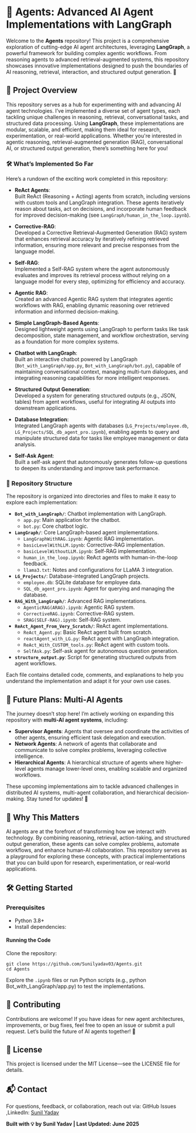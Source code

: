 # 🤖 Agents: Advanced AI Agent Implementations with LangGraph

Welcome to the **Agents** repository! This project is a comprehensive exploration of cutting-edge AI agent architectures, leveraging **LangGraph**, a powerful framework for building complex agentic workflows. From reasoning agents to advanced retrieval-augmented systems, this repository showcases innovative implementations designed to push the boundaries of AI reasoning, retrieval, interaction, and structured output generation. 🚀

## 📖 Project Overview

This repository serves as a hub for experimenting with and advancing AI agent technologies. I’ve implemented a diverse set of agent types, each tackling unique challenges in reasoning, retrieval, conversational tasks, and structured data processing. Using **LangGraph**, these implementations are modular, scalable, and efficient, making them ideal for research, experimentation, or real-world applications. Whether you're interested in agentic reasoning, retrieval-augmented generation (RAG), conversational AI, or structured output generation, there’s something here for you!

### 🛠️ What’s Implemented So Far

Here’s a rundown of the exciting work completed in this repository:

- **ReAct Agents**:  
  Built ReAct (Reasoning + Acting) agents from scratch, including versions with custom tools and LangGraph integration. These agents iteratively reason about tasks, act on decisions, and incorporate human feedback for improved decision-making (see `LangGraph/human_in_the_loop.ipynb`).

- **Corrective-RAG**:  
  Developed a Corrective Retrieval-Augmented Generation (RAG) system that enhances retrieval accuracy by iteratively refining retrieved information, ensuring more relevant and precise responses from the language model.

- **Self-RAG**:  
  Implemented a Self-RAG system where the agent autonomously evaluates and improves its retrieval process without relying on a language model for every step, optimizing for efficiency and accuracy.

- **Agentic RAG**:  
  Created an advanced Agentic RAG system that integrates agentic workflows with RAG, enabling dynamic reasoning over retrieved information and informed decision-making.

- **Simple LangGraph-Based Agents**:  
  Designed lightweight agents using LangGraph to perform tasks like task decomposition, state management, and workflow orchestration, serving as a foundation for more complex systems.

- **Chatbot with LangGraph**:  
  Built an interactive chatbot powered by LangGraph (`Bot_with_LangGraph/app.py`, `Bot_with_LangGraph/bot.py`), capable of maintaining conversational context, managing multi-turn dialogues, and integrating reasoning capabilities for more intelligent responses.

- **Structured Output Generation**:  
  Developed a system for generating structured outputs (e.g., JSON, tables) from agent workflows, useful for integrating AI outputs into downstream applications.

- **Database Integration**:  
  Integrated LangGraph agents with databases (`LG_Projects/employee.db`, `LG_Projects/SQL_db_agent_pro.ipynb`), enabling agents to query and manipulate structured data for tasks like employee management or data analysis.

- **Self-Ask Agent**:  
  Built a self-ask agent that autonomously generates follow-up questions to deepen its understanding and improve task performance.

### 📂 Repository Structure

The repository is organized into directories and files to make it easy to explore each implementation:

- **`Bot_with_LangGraph/`**: Chatbot implementation with LangGraph.
  - `app.py`: Main application for the chatbot.
  - `bot.py`: Core chatbot logic.
- **`LangGraph/`**: Core LangGraph-based agent implementations.
  - `LangGraphWithRAG.ipynb`: Agentic RAG implementation.
  - `basicLevelWithLLM.ipynb`: Corrective-RAG implementation.
  - `basicLevelWithoutLLM.ipynb`: Self-RAG implementation.
  - `human_in_the_loop.ipynb`: ReAct agents with human-in-the-loop feedback.
  - `llama3.txt`: Notes and configurations for LLaMA 3 integration.
- **`LG_Projects/`**: Database-integrated LangGraph projects.
  - `employee.db`: SQLite database for employee data.
  - `SQL_db_agent_pro.ipynb`: Agent for querying and managing the database.
- **`RAG_With_LangGraph/`**: Advanced RAG implementations.
  - `AgenticRAG(ARAG).ipynb`: Agentic RAG system.
  - `CorrectiveRAG.ipynb`: Corrective-RAG system.
  - `SRAG(SELF-RAG).ipynb`: Self-RAG system.
- **`ReAct_Agent_From_Very_Scratch/`**: ReAct agent implementations.
  - `ReAct_Agent.py`: Basic ReAct agent built from scratch.
  - `reactAgent_with_LG.py`: ReAct agent with LangGraph integration.
  - `ReAct_With_CUSTOM_tools.py`: ReAct agent with custom tools.
  - `SelfAsk.py`: Self-ask agent for autonomous question generation.
- **`structure_output.py`**: Script for generating structured outputs from agent workflows.

Each file contains detailed code, comments, and explanations to help you understand the implementation and adapt it for your own use cases.

## 🚀 Future Plans: Multi-AI Agents

The journey doesn’t stop here! I’m actively working on expanding this repository with **multi-AI agent systems**, including:

- **Supervisor Agents**: Agents that oversee and coordinate the activities of other agents, ensuring efficient task delegation and execution.
- **Network Agents**: A network of agents that collaborate and communicate to solve complex problems, leveraging collective intelligence.
- **Hierarchical Agents**: A hierarchical structure of agents where higher-level agents manage lower-level ones, enabling scalable and organized workflows.

These upcoming implementations aim to tackle advanced challenges in distributed AI systems, multi-agent collaboration, and hierarchical decision-making. Stay tuned for updates! 🌟

## 🧠 Why This Matters

AI agents are at the forefront of transforming how we interact with technology. By combining reasoning, retrieval, action-taking, and structured output generation, these agents can solve complex problems, automate workflows, and enhance human-AI collaboration. This repository serves as a playground for exploring these concepts, with practical implementations that you can build upon for research, experimentation, or real-world applications.

## 🛠️ Getting Started

### Prerequisites
- Python 3.8+
- Install dependencies:

#### Running the Code
Clone the repository:

```
git clone https://github.com/Sunilyadav03/Agents.git
cd Agents
```
Explore the `.ipynb` files or run Python scripts (e.g., python Bot_with_LangGraph/app.py) to test the implementations.

## 🌟 Contributing
Contributions are welcome! If you have ideas for new agent architectures, improvements, or bug fixes, feel free to open an issue or submit a pull request. Let’s build the future of AI agents together! 🤝

## 📜 License
This project is licensed under the MIT License—see the LICENSE file for details.

## 📬 Contact
For questions, feedback, or collaboration, reach out via: GitHub Issues ,LinkedIn: [Sunil Yadav](https://www.linkedin.com/in/sunil-yadav-96a541289/)

**Built with 💡 by Sunil Yadav | Last Updated: June 2025**
